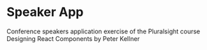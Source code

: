 # Speaker App

Conference speakers application exercise of the Pluralsight course Designing React Components by Peter Kellner